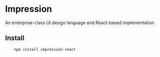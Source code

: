 # Impression

An enterprise-class UI design language and React-based implementation.

## Install

```
    npm install impression-react
```

